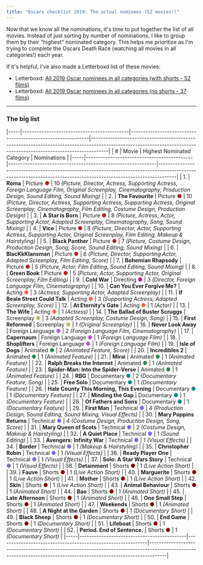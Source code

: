 ```yaml
---
title: "Oscars checklist 2019: The actual nominees (52 movies!)"
---
```


Now that we know all the nominations, it's time to put together the list of all movies. Instead of just sorting by number of nominations, I like to group them by their "highest" nominated category. This helps me prioritize as I'm trying to complete the Oscars Death Race (watching all movies in all categories!) each year.

If it's helpful, I've also made a Letterboxd list of these movies:

- Letterboxd: [All 2019 Oscar nominees in all categories (with shorts - 52 films)](https://letterboxd.com/rkudeshi/list/all-2019-oscar-nominees-in-all-categories-1/)
- Letterboxd: [All 2019 Oscar nominees in all categories (no shorts - 37 films)](https://letterboxd.com/rkudeshi/list/all-2019-oscar-nominees-in-all-categories/)


---

### The big list

|-----|--------------------------------------------|-------------------------------------------------------------|-------------------------------------------------------------------------------------------------------------------------------------------------------------------|
|  #  |                   Movie                    |                  Highest Nominated Category                 |                                                                            Nominations                                                                            |
|-----|--------------------------------------------|-------------------------------------------------------------|-------------------------------------------------------------------------------------------------------------------------------------------------------------------|
|  1. | **Roma**                                   | Picture <span style="color:firebrick;">●</span>             | 10 *(Picture, Director, Actress, Supporting Actress, Foreign Language Film, Original Screenplay, Cinematography, Production Design, Sound Editing, Sound Mixing)* |
|  2. | **The Favourite**                          | Picture <span style="color:firebrick;">●</span>             | 10 *(Picture, Director, Actress, Supporting Actress, Supporting Actress, Original Screenplay, Cinematography, Film Editing, Costume Design, Production Design)*   |
|  3. | **A Star Is Born**                         | Picture <span style="color:firebrick;">●</span>             | 8 *(Picture, Actress, Actor, Supporting Actor, Adapted Screenplay, Cinematography, Song, Sound Mixing)*                                                           |
|  4. | **Vice**                                   | Picture <span style="color:firebrick;">●</span>             | 8 *(Picture, Director, Actor, Supporting Actress, Supporting Actor, Original Screenplay, Film Editing, Makeup & Hairstyling)*                                     |
|  5. | **Black Panther**                          | Picture <span style="color:firebrick;">●</span>             | 7 *(Picture, Costume Design, Production Design, Song, Score, Sound Editing, Sound Mixing)*                                                                        |
|  6. | **BlacKkKlansman**                         | Picture <span style="color:firebrick;">●</span>             | 6 *(Picture, Director, Supporting Actor, Adapted Screenplay, Film Editing, Score)*                                                                                |
|  7. | **Bohemian Rhapsody**                      | Picture <span style="color:firebrick;">●</span>             | 5 *(Picture, Actor, Film Editing, Sound Editing, Sound Mixing)*                                                                                                   |
|  8. | **Green Book**                             | Picture <span style="color:firebrick;">●</span>             | 5 *(Picture, Actor, Supporting Actor, Original Screenplay, Film Editing)*                                                                                         |
|  9. | **Cold War**                               | Directing <span style="color:mediumvioletred;">●</span>     | 3 *(Director, Foreign Language Film, Cinematography)*                                                                                                             |
| 10. | **Can You Ever Forgive Me?**               | Acting <span style="color:tomato;">●</span>                 | 3 *(Actress, Supporting Actor, Adapted Screenplay)*                                                                                                               |
| 11. | **If Beale Street Could Talk**             | Acting <span style="color:tomato;">●</span>                 | 3 *(Supporting Actress, Adapted Screenplay, Score)*                                                                                                               |
| 12. | **At Eternity's Gate**                     | Acting <span style="color:tomato;">●</span>                 | 1 *(Actor)*                                                                                                                                                       |
| 13. | **The Wife**                               | Acting <span style="color:tomato;">●</span>                 | 1 *(Actress)*                                                                                                                                                     |
| 14. | **The Ballad of Buster Scruggs**           | Screenplay <span style="color:darkkhaki;">●</span>          | 3 *(Adapted Screenplay, Costume Design, Song)*                                                                                                                    |
| 15. | **First Reformed**                         | Screenplay <span style="color:darkkhaki;">●</span>          | 1 *(Original Screenplay)*                                                                                                                                         |
| 16. | **Never Look Away**                        | Foreign Language <span style="color:mediumorchid;">●</span> | 2 *(Foreign Language Film, Cinematography)*                                                                                                                       |
| 17. | **Capernaum**                              | Foreign Language <span style="color:mediumorchid;">●</span> | 1 *(Foreign Language Film)*                                                                                                                                       |
| 18. | **Shoplifters**                            | Foreign Language <span style="color:mediumorchid;">●</span> | 1 *(Foreign Language Film)*                                                                                                                                       |
| 19. | **Isle of Dogs**                           | Animated <span style="color:seagreen;">●</span>             | 2 *(Animated Feature, Score)*                                                                                                                                     |
| 20. | **Incredibles 2**                          | Animated <span style="color:seagreen;">●</span>             | 1 *(Animated Feature)*                                                                                                                                            |
| 21. | **Mirai**                                  | Animated <span style="color:seagreen;">●</span>             | 1 *(Animated Feature)*                                                                                                                                            |
| 22. | **Ralph Breaks the Internet**              | Animated <span style="color:seagreen;">●</span>             | 1 *(Animated Feature)*                                                                                                                                            |
| 23. | **Spider-Man: Into the Spider-Verse**      | Animated <span style="color:seagreen;">●</span>             | 1 *(Animated Feature)*                                                                                                                                            |
| 24. | **RBG**                                    | Documentary <span style="color:darkcyan;">●</span>          | 2 *(Documentary Feature, Song)*                                                                                                                                   |
| 25. | **Free Solo**                              | Documentary <span style="color:darkcyan;">●</span>          | 1 *(Documentary Feature)*                                                                                                                                         |
| 26. | **Hale County This Morning, This Evening** | Documentary <span style="color:darkcyan;">●</span>          | 1 *(Documentary Feature)*                                                                                                                                         |
| 27. | **Minding the Gap**                        | Documentary <span style="color:darkcyan;">●</span>          | 1 *(Documentary Feature)*                                                                                                                                         |
| 28. | **Of Fathers and Sons**                    | Documentary <span style="color:darkcyan;">●</span>          | 1 *(Documentary Feature)*                                                                                                                                         |
| 29. | **First Man**                              | Technical <span style="color:mediumslateblue;">●</span>     | 4 *(Production Design, Sound Editing, Sound Mixing, Visual Effects)*                                                                                              |
| 30. | **Mary Poppins Returns**                   | Technical <span style="color:mediumslateblue;">●</span>     | 4 *(Costume Design, Production Design, Song, Score)*                                                                                                              |
| 31. | **Mary Queen of Scots**                    | Technical <span style="color:mediumslateblue;">●</span>     | 2 *(Costume Design, Makeup & Hairstyling)*                                                                                                                        |
| 32. | **A Quiet Place**                          | Technical <span style="color:mediumslateblue;">●</span>     | 1 *(Sound Editing)*                                                                                                                                               |
| 33. | **Avengers: Infinity War**                 | Technical <span style="color:mediumslateblue;">●</span>     | 1 *(Visual Effects)*                                                                                                                                              |
| 34. | **Border**                                 | Technical <span style="color:mediumslateblue;">●</span>     | 1 *(Makeup & Hairstyling)*                                                                                                                                        |
| 35. | **Christopher Robin**                      | Technical <span style="color:mediumslateblue;">●</span>     | 1 *(Visual Effects)*                                                                                                                                              |
| 36. | **Ready Player One**                       | Technical <span style="color:mediumslateblue;">●</span>     | 1 *(Visual Effects)*                                                                                                                                              |
| 37. | **Solo: A Star Wars Story**                | Technical <span style="color:mediumslateblue;">●</span>     | 1 *(Visual Effects)*                                                                                                                                              |
| 38. | **Detainment**                             | Shorts <span style="color:maroon;">●</span>                 | 1 *(Live Action Short)*                                                                                                                                           |
| 39. | **Fauve**                                  | Shorts <span style="color:maroon;">●</span>                 | 1 *(Live Action Short)*                                                                                                                                           |
| 40. | **Marguerite**                             | Shorts <span style="color:maroon;">●</span>                 | 1 *(Live Action Short)*                                                                                                                                           |
| 41. | **Mother**                                 | Shorts <span style="color:maroon;">●</span>                 | 1 *(Live Action Short)*                                                                                                                                           |
| 42. | **Skin**                                   | Shorts <span style="color:maroon;">●</span>                 | 1 *(Live Action Short)*                                                                                                                                           |
| 43. | **Animal Behaviour**                       | Shorts <span style="color:maroon;">●</span>                 | 1 *(Animated Short)*                                                                                                                                              |
| 44. | **Bao**                                    | Shorts <span style="color:maroon;">●</span>                 | 1 *(Animated Short)*                                                                                                                                              |
| 45. | **Late Afternoon**                         | Shorts <span style="color:maroon;">●</span>                 | 1 *(Animated Short)*                                                                                                                                              |
| 46. | **One Small Step**                         | Shorts <span style="color:maroon;">●</span>                 | 1 *(Animated Short)*                                                                                                                                              |
| 47. | **Weekends**                               | Shorts <span style="color:maroon;">●</span>                 | 1 *(Animated Short)*                                                                                                                                              |
| 48. | **A Night at the Garden**                  | Shorts <span style="color:maroon;">●</span>                 | 1 *(Documentary Short)*                                                                                                                                           |
| 49. | **Black Sheep**                            | Shorts <span style="color:maroon;">●</span>                 | 1 *(Documentary Short)*                                                                                                                                           |
| 50. | **End Game**                               | Shorts <span style="color:maroon;">●</span>                 | 1 *(Documentary Short)*                                                                                                                                           |
| 51. | **Lifeboat**                               | Shorts <span style="color:maroon;">●</span>                 | 1 *(Documentary Short)*                                                                                                                                           |
| 52. | **Period. End of Sentence.**               | Shorts <span style="color:maroon;">●</span>                 | 1 *(Documentary Short)*                                                                                                                                           |
|-----|--------------------------------------------|-------------------------------------------------------------|-------------------------------------------------------------------------------------------------------------------------------------------------------------------|
